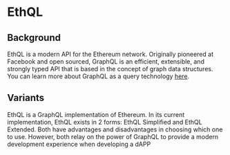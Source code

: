 # EthQL

## Background
EthQL is a modern API for the Ethereum network. Originally pioneered at Facebook
and open sourced, GraphQL is an efficient, extensible, and strongly typed API
that is based in the concept of graph data structures. You can learn more about
GraphQL as a query technology [here](https://graphql.org/).

## Variants
EthQL is a GraphQL implementation of Ethereum. In its current implementation,
EthQL exists in 2 forms: EthQL Simplified and EthQL Extended. Both have advantages
and disadvantages in choosing which one to use. However, both relay on the power
of GraphQL to provide a modern development experience when developing a dAPP
